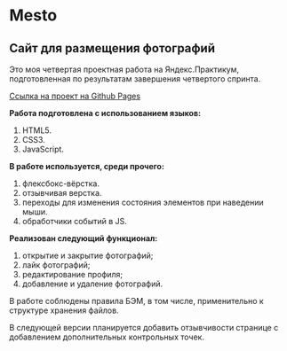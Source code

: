 # Mesto
## Сайт для размещения фотографий

Это моя четвертая проектная работа на Яндекс.Практикум, подготовленная по результатам завершения четвертого спринта.

[Ссылка на проект на Github Pages](https://alyonagn.github.io/mesto/.)

**Работа подготовлена с использованием языков:** 

1. HTML5.
2. CSS3.
3. JavaScript.

**В работе используется, среди прочего:** 

1. флексбокс-вёрстка.
2. отзывчивая верстка.
3. переходы для изменения состояния элементов при наведении мыши.
4. обработчики событий в JS.

**Реализован следующий функционал:**

1. открытие и закрытие фотографий;
2. лайк фотографий;
3. редактирование профиля;
4. добавление и удаление фотографий.
 

В работе соблюдены правила БЭМ, в том числе, применительно к структуре хранения файлов. 

В следующей версии планируется добавить отзывчивости странице с добавлением дополнительных контрольных точек.



